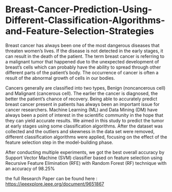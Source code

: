 # Breast-Cancer-Prediction-Using-Different-Classification-Algorithms-and-Feature-Selection-Strategies
Breast cancer has always been one of the most dangerous diseases that threaten women’s lives. If the disease is not detected in the early stages, it can result in the death of the patient. The term breast cancer is referring to a malignant tumor that happened due to the unexpected development of breast’s cells which can probably have the ability to spread through other different parts of the patient’s body. The occurrence of cancer is often a result of the abnormal growth of cells in our bodies.

Cancers generally are classified into two types, Benign (noncancerous cell) and Malignant (cancerous cell). The earlier the cancer is diagnosed, the better the patient’s chance of recovery. Being able to accurately predict breast cancer present in patients has always been an important issue for cancer researchers. Machine Learning (ML) and Data Mining (DM) have always been a point of interest in the scientific community in the hope that they can yield accurate results. We aimed in this study to predict the tumor at early stages using some classification algorithms. After the dataset was collected and the outliers and skewness in the data set were removed, different classification algorithms were applied, focusing on the effect of the feature selection step in the model-building phase. 

After conducting multiple experiments, we got the best overall accuracy by Support Vector Machine (SVM) classifier based on feature selection using Recursive Feature Elimination (RFE) with Random Forest (RF) technique with an accuracy of 98.25%


the full Research Paper can be found here : https://ieeexplore.ieee.org/document/9651867
